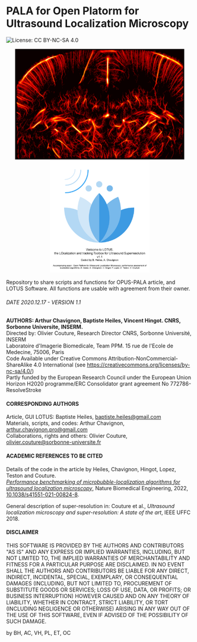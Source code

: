 # PALA for Open Platorm for Ultrasound Localization Microscopy
![License: CC BY-NC-SA 4.0](https://img.shields.io/badge/License-CC%20BY--NC--SA%204.0-lightgrey.svg)

<p align="center">
<img src="https://github.com/AChavignon/PALA/blob/master/fig1_matout_radial_vivo.png" height="300">
  <img src="https://github.com/AChavignon/PALA/blob/master/LOTUS/LOTS_welcome.png" height="300">
</p>
Repository to share scripts and functions for OPUS-PALA article, and LOTUS Software.  All functions are usable with agreement from their owner.

###### DATE 2020.12.17 - VERSION 1.1
__AUTHORS: Arthur Chavignon, Baptiste Heiles, Vincent Hingot. CNRS, Sorbonne Universite, INSERM.__  
Directed by: Olivier Couture, Research Director CNRS, Sorbonne Université, INSERM  
Laboratoire d'Imagerie Biomedicale, Team PPM. 15 rue de l'Ecole de Medecine, 75006, Paris  
Code Available under Creative Commons Attribution-NonCommercial-ShareAlike 4.0 International (see https://creativecommons.org/licenses/by-nc-sa/4.0/)  
Partly funded by the European Research Council under the European Union Horizon H2020 programme/ERC Consolidator grant agreement No 772786-ResolveStroke

#### CORRESPONDING AUTHORS
Article, GUI LOTUS: Baptiste Heiles, baptiste.heiles@gmail.com  
Materials, scripts, and codes: Arthur Chavignon, arthur.chavignon.pro@gmail.com  
Collaborations, rights and others: Olivier Couture, olivier.couture@sorbonne-universite.fr  

#### ACADEMIC REFERENCES TO BE CITED
Details of the code in the article by Heiles, Chavignon, Hingot, Lopez, Teston and Couture.  
[*Performance benchmarking of microbubble-localization algorithms for ultrasound localization microscopy*](https://www.nature.com/articles/s41551-021-00824-8), Nature Biomedical Engineering, 2022,  [10.1038/s41551-021-00824-8](https://doi.org/10.1038/s41551-021-00824-8).

General description of super-resolution in: Couture et al., *Ultrasound localization microscopy and super-resolution: A state of the art*, IEEE UFFC 2018.

#### DISCLAIMER
THIS SOFTWARE IS PROVIDED BY THE AUTHORS AND CONTRIBUTORS "AS IS" AND ANY EXPRESS OR IMPLIED WARRANTIES, INCLUDING, 
BUT NOT LIMITED TO, THE IMPLIED WARRANTIES OF MERCHANTABILITY AND FITNESS FOR A PARTICULAR PURPOSE ARE DISCLAIMED. 
IN NO EVENT SHALL THE AUTHORS AND CONTRIBUTORS BE LIABLE FOR ANY DIRECT, INDIRECT, INCIDENTAL, SPECIAL, EXEMPLARY, OR
CONSEQUENTIAL DAMAGES (INCLUDING, BUT NOT LIMITED TO, PROCUREMENT OF SUBSTITUTE GOODS OR SERVICES; LOSS OF USE, DATA, 
OR PROFITS; OR BUSINESS INTERRUPTION) HOWEVER CAUSED AND ON ANY THEORY OF LIABILITY, WHETHER IN CONTRACT, STRICT 
LIABILITY, OR TORT (INCLUDING NEGLIGENCE OR OTHERWISE) ARISING IN ANY WAY OUT OF THE USE OF THIS SOFTWARE, EVEN IF 
ADVISED OF THE POSSIBILITY OF SUCH DAMAGE.

by BH, AC, VH, PL, ET, OC  

